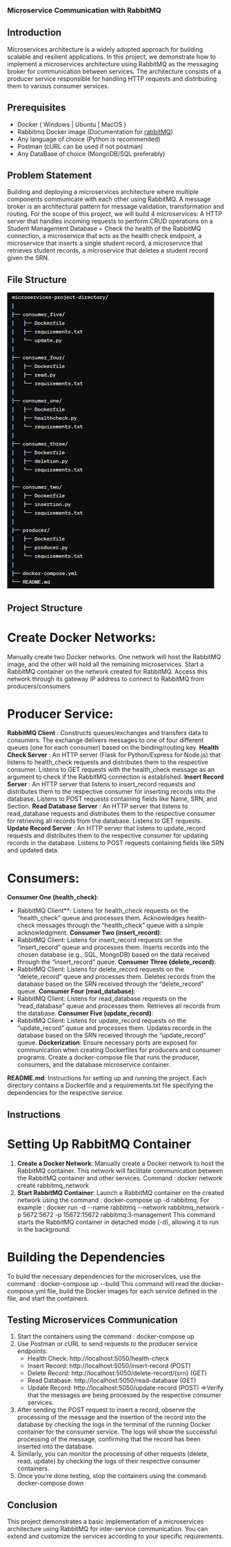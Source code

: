 ### Microservice Communication with RabbitMQ


## Introduction
Microservices architecture is a widely adopted approach for building scalable and resilient applications. In this project, we demonstrate how to implement a microservices architecture using RabbitMQ as the messaging broker for communication between services. The architecture consists of a producer service responsible for handling HTTP requests and distributing them to various consumer services.


## Prerequisites
- Docker ( Windows | Ubuntu | MacOS )
- Rabbitmq Docker image (Documentation for [rabbitMQ](https://www.rabbitmq.com/getstarted.html))
- Any language of choice (Python is recommended)
- Postman (cURL can be used if not postman)
- Any DataBase of choice (MongoDB/SQL preferably)


## Problem Statement
Building and deploying a microservices architecture where multiple components communicate with each other using RabbitMQ. A message broker is an architectural pattern for message validation, transformation and routing. For the scope of this project, we will build 4 microservices: A HTTP server that handles incoming requests to perform CRUD operations on a Student Management Database + Check the health of the RabbitMQ connection, a microservice that acts as the health check endpoint, a microservice that inserts a single student record, a microservice that retrieves student records, a microservice that deletes a student record given the SRN.


## File Structure 
![File Structure](FileStructure.png)


## Project Structure
# **Create Docker Networks**:
 Manually create two Docker networks. One network will host the RabbitMQ image, and the other will hold all the remaining microservices. Start a RabbitMQ container on the network created for RabbitMQ. Access this network through its gateway IP address to connect to RabbitMQ from producers/consumers

# **Producer Service:**
**RabbitMQ Client** : Constructs queues/exchanges and transfers data to consumers. The exchange delivers messages to one of four different queues (one for each consumer) based on the binding/routing key.
**Health Check Server** : An HTTP server (Flask for Python/Express for Node.js) that listens to health_check requests and distributes them to the respective consumer. Listens to GET requests with the health_check message as an argument to check if the RabbitMQ connection is established.
**Insert Record Server** : An HTTP server that listens to insert_record requests and distributes them to the respective consumer for inserting records into the database. Listens to POST requests containing fields like Name, SRN, and Section.
**Read Database Server** : An HTTP server that listens to read_database requests and distributes them to the respective consumer for retrieving all records from the database. Listens to GET requests.
**Update Record Server** : An HTTP server that listens to update_record requests and distributes them to the respective consumer for updating records in the database. Listens to POST requests containing fields like SRN and updated data.

# **Consumers:**
**Consumer One (health_check)**:
* RabbitMQ Client**: Listens for health_check requests on the “health_check” queue and processes them.
Acknowledges health-check messages through the “health_check” queue with a simple acknowledgment.
**Consumer Two (insert_record)**:
* RabbitMQ Client: Listens for insert_record requests on the “insert_record” queue and processes them.
Inserts records into the chosen database (e.g., SQL, MongoDB) based on the data received through the “insert_record” queue.
**Consumer Three (delete_record)**:
* RabbitMQ Client: Listens for delete_record requests on the “delete_record” queue and processes them.
Deletes records from the database based on the SRN received through the “delete_record” queue.
**Consumer Four (read_database)**:
* RabbitMQ Client: Listens for read_database requests on the “read_database” queue and processes them.
Retrieves all records from the database.
**Consumer Five (update_record)**:
* RabbitMQ Client: Listens for update_record requests on the “update_record” queue and processes them.
Updates records in the database based on the SRN received through the “update_record” queue.
**Dockerization**:
Ensure necessary ports are exposed for communication when creating Dockerfiles for producers and consumer programs.
Create a docker-compose file that runs the producer, consumers, and the database microservice container.

**README.md**: Instructions for setting up and running the project.
Each directory contains a Dockerfile and a requirements.txt file specifying the dependencies for the respective service.


## Instructions 
# Setting Up RabbitMQ Container

1) **Create a Docker Network**: Manually create a Docker network to host the RabbitMQ container. This network will facilitate communication between the RabbitMQ container and other services.
Command :  docker network create rabbitmq_network
2) **Start RabbitMQ Container**: Launch a RabbitMQ container on the created network using the command : docker-compose up -d rabbitmq.
For example :  docker run -d --name rabbitmq --network rabbitmq_network -p 5672:5672 -p 15672:15672 rabbitmq:3-management
This command starts the RabbitMQ container in detached mode (-d), allowing it to run in the background.

# Building the Dependencies
To build the necessary dependencies for the microservices, use the command : docker-compose up --build
This command will read the docker-compose.yml file, build the Docker images for each service defined in the file, and start the containers.


## Testing Microservices Communication
1) Start the containers using the command : docker-compose up
2) Use Postman or cURL to send requests to the producer service endpoints:
    - Health Check: http://localhost:5050/health-check
    - Insert Record: http://localhost:5050/insert-record (POST)
    - Delete Record: http://localhost:5050/delete-record/{srn} (GET)
    - Read Database: http://localhost:5050/read-database (GET)
    - Update Record: http://localhost:5050/update-record (POST)
=>Verify that the messages are being processed by the respective consumer services.
3) After sending the POST request to insert a record, observe the processing of the message and the insertion of the record into the database by checking the logs in the terminal of the running Docker container for the consumer service. The logs will show the successful processing of the message, confirming that the record has been inserted into the database.
4) Similarly, you can monitor the processing of other requests (delete, read, update) by checking the logs of their respective consumer containers.
5) Once you're done testing, stop the containers using the command: docker-compose down

## Conclusion
This project demonstrates a basic implementation of a microservices architecture using RabbitMQ for inter-service communication. You can extend and customize the services according to your specific requirements.
